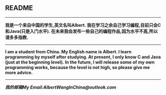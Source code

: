 ## README
___
__我是一个来自中国的学生,英文名叫Albert.
我在学习之余自己学习编程,目前只会C和Java(只是入门水平).
在未来我会发布一些自己的编程作品,因为水平不高,所以请多多指教.__
___
__I am a student from China. My English name is Albert.
I learn programming by myself after studying. At present, I only know C and Java (just at the beginning level).
In the future, I will release some of my own programming works, because the level is not high, so please give me more advice.__
___
___我的邮箱My Email:AlbertWangInChina@outlook.com___
